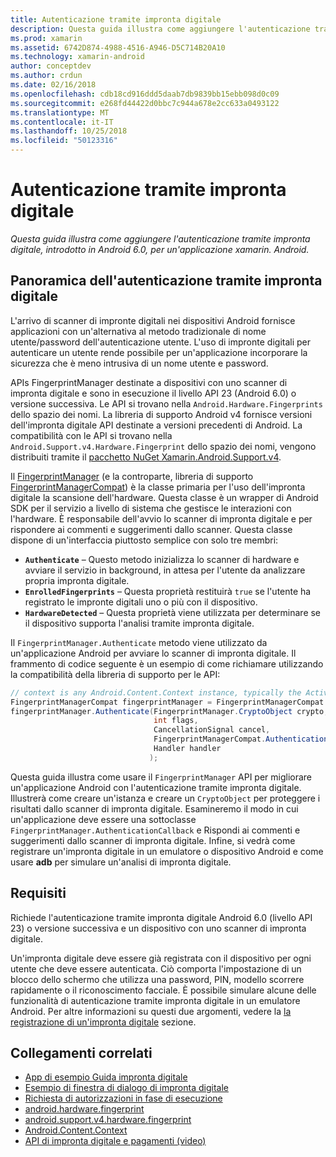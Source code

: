 ```yaml
---
title: Autenticazione tramite impronta digitale
description: Questa guida illustra come aggiungere l'autenticazione tramite impronta digitale, introdotto in Android 6.0, per un'applicazione xamarin. Android.
ms.prod: xamarin
ms.assetid: 6742D874-4988-4516-A946-D5C714B20A10
ms.technology: xamarin-android
author: conceptdev
ms.author: crdun
ms.date: 02/16/2018
ms.openlocfilehash: cdb18cd916ddd5daab7db9839bb15ebb098d0c09
ms.sourcegitcommit: e268fd44422d0bbc7c944a678e2cc633a0493122
ms.translationtype: MT
ms.contentlocale: it-IT
ms.lasthandoff: 10/25/2018
ms.locfileid: "50123316"
---
```

# <a name="fingerprint-authentication"></a>Autenticazione tramite impronta digitale

_Questa guida illustra come aggiungere l'autenticazione tramite impronta digitale, introdotto in Android 6.0, per un'applicazione xamarin. Android._


## <a name="fingerprint-authentication-overview"></a>Panoramica dell'autenticazione tramite impronta digitale

L'arrivo di scanner di impronte digitali nei dispositivi Android fornisce applicazioni con un'alternativa al metodo tradizionale di nome utente/password dell'autenticazione utente. L'uso di impronte digitali per autenticare un utente rende possibile per un'applicazione incorporare la sicurezza che è meno intrusiva di un nome utente e password.

APIs FingerprintManager destinate a dispositivi con uno scanner di impronta digitale e sono in esecuzione il livello API 23 (Android 6.0) o versione successiva. Le API si trovano nella `Android.Hardware.Fingerprints` dello spazio dei nomi. La libreria di supporto Android v4 fornisce versioni dell'impronta digitale API destinate a versioni precedenti di Android. La compatibilità con le API si trovano nella `Android.Support.v4.Hardware.Fingerprint` dello spazio dei nomi, vengono distribuiti tramite il [pacchetto NuGet Xamarin.Android.Support.v4](https://www.nuget.org/packages/Xamarin.Android.Support.v4/).

Il [FingerprintManager](http://developer.android.com/reference/android/hardware/fingerprint/FingerprintManager.html) (e la controparte, libreria di supporto [FingerprintManagerCompat](http://developer.android.com/reference/android/support/v4/hardware/fingerprint/FingerprintManagerCompat.html)) è la classe primaria per l'uso dell'impronta digitale la scansione dell'hardware. Questa classe è un wrapper di Android SDK per il servizio a livello di sistema che gestisce le interazioni con l'hardware. È responsabile dell'avvio lo scanner di impronta digitale e per rispondere ai commenti e suggerimenti dallo scanner. Questa classe dispone di un'interfaccia piuttosto semplice con solo tre membri:

* **`Authenticate`** &ndash; Questo metodo inizializza lo scanner di hardware e avviare il servizio in background, in attesa per l'utente da analizzare propria impronta digitale.
* **`EnrolledFingerprints`** &ndash; Questa proprietà restituirà `true` se l'utente ha registrato le impronte digitali uno o più con il dispositivo.
* **`HardwareDetected`** &ndash; Questa proprietà viene utilizzata per determinare se il dispositivo supporta l'analisi tramite impronta digitale.

Il `FingerprintManager.Authenticate` metodo viene utilizzato da un'applicazione Android per avviare lo scanner di impronta digitale. Il frammento di codice seguente è un esempio di come richiamare utilizzando la compatibilità della libreria di supporto per le API:

```csharp
// context is any Android.Content.Context instance, typically the Activity 
FingerprintManagerCompat fingerprintManager = FingerprintManagerCompat.From(context);
fingerprintManager.Authenticate(FingerprintManager.CryptoObject crypto,
                                int flags,
                                CancellationSignal cancel,
                                FingerprintManagerCompat.AuthenticationCallback callback,
                                Handler handler
                               );
```

Questa guida illustra come usare il `FingerprintManager` API per migliorare un'applicazione Android con l'autenticazione tramite impronta digitale. Illustrerà come creare un'istanza e creare un `CryptoObject` per proteggere i risultati dallo scanner di impronta digitale. Esamineremo il modo in cui un'applicazione deve essere una sottoclasse `FingerprintManager.AuthenticationCallback` e Rispondi ai commenti e suggerimenti dallo scanner di impronta digitale. Infine, si vedrà come registrare un'impronta digitale in un emulatore o dispositivo Android e come usare **adb** per simulare un'analisi di impronta digitale.

## <a name="requirements"></a>Requisiti

Richiede l'autenticazione tramite impronta digitale Android 6.0 (livello API 23) o versione successiva e un dispositivo con uno scanner di impronta digitale. 

Un'impronta digitale deve essere già registrata con il dispositivo per ogni utente che deve essere autenticata. Ciò comporta l'impostazione di un blocco dello schermo che utilizza una password, PIN, modello scorrere rapidamente o il riconoscimento facciale. È possibile simulare alcune delle funzionalità di autenticazione tramite impronta digitale in un emulatore Android.  Per altre informazioni su questi due argomenti, vedere la [la registrazione di un'impronta digitale](enrolling-fingerprint.md) sezione. 






## <a name="related-links"></a>Collegamenti correlati

- [App di esempio Guida impronta digitale](https://developer.xamarin.com/samples/monodroid/FingerprintGuide/)
- [Esempio di finestra di dialogo di impronta digitale](https://developer.xamarin.com/samples/monodroid/android-m/FingerprintDialog/)
- [Richiesta di autorizzazioni in fase di esecuzione](http://developer.android.com/training/permissions/requesting.html)
- [android.hardware.fingerprint](http://developer.android.com/reference/android/hardware/fingerprint/package-summary.html)
- [android.support.v4.hardware.fingerprint](http://developer.android.com/reference/android/support/v4/hardware/fingerprint/package-summary.html)
- [Android.Content.Context](https://developer.xamarin.com/api/type/Android.Content.Context/)
- [API di impronta digitale e pagamenti (video)](https://youtu.be/VOn7VrTRlA4)
